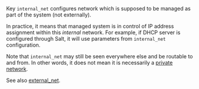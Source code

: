 
Key `internal_net` configures network which is supposed to be managed as
part of the system (not externally).

In practice, it means that managed system is in control of IP address
assignment within this _internal_ network.
For example, if DHCP server is configured through Salt,
it will use parameters from `internal_net` configuration.

Note that `internal_net` may still be seen everywhere else and be routable
to and from. In other words, it does not mean it is
necessarily a [private network][2].

See also [external_net][1].

[1]: docs/pillars/common/external_net/readme.md
[2]: https://en.wikipedia.org/wiki/Private_network

